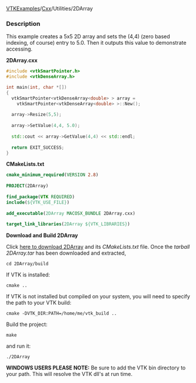 [VTKExamples](/home/)/[Cxx](/Cxx)/Utilities/2DArray

### Description
This example creates a 5x5 2D array and sets the (4,4) (zero based indexing, of course) entry to 5.0. Then it outputs this value to demonstrate accessing.

**2DArray.cxx**
```c++
#include <vtkSmartPointer.h>
#include <vtkDenseArray.h>

int main(int, char *[])
{
  vtkSmartPointer<vtkDenseArray<double> > array = 
    vtkSmartPointer<vtkDenseArray<double> >::New();
  
  array->Resize(5,5);
  
  array->SetValue(4,4, 5.0);
  
  std::cout << array->GetValue(4,4) << std::endl;
  
  return EXIT_SUCCESS;
}
```
**CMakeLists.txt**
```cmake
cmake_minimum_required(VERSION 2.8)
 
PROJECT(2DArray)
 
find_package(VTK REQUIRED)
include(${VTK_USE_FILE})
 
add_executable(2DArray MACOSX_BUNDLE 2DArray.cxx)
 
target_link_libraries(2DArray ${VTK_LIBRARIES})
```

**Download and Build 2DArray**

Click [here to download 2DArray](https://github.com/lorensen/VTKWikiExamplesTarballs/raw/master/2DArray.tar) and its *CMakeLists.txt* file.
Once the *tarball 2DArray.tar* has been downloaded and extracted,
```
cd 2DArray/build 
```
If VTK is installed:
```
cmake ..
```
If VTK is not installed but compiled on your system, you will need to specify the path to your VTK build:
```
cmake -DVTK_DIR:PATH=/home/me/vtk_build ..
```
Build the project:
```
make
```
and run it:
```
./2DArray
```
**WINDOWS USERS PLEASE NOTE:** Be sure to add the VTK bin directory to your path. This will resolve the VTK dll's at run time.

